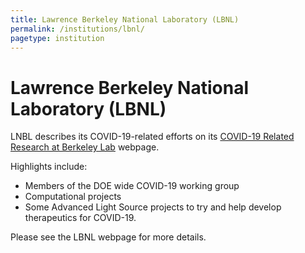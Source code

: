 ```yaml
---
title: Lawrence Berkeley National Laboratory (LBNL)
permalink: /institutions/lbnl/
pagetype: institution
---
```


# Lawrence Berkeley National Laboratory (LBNL)

  LNBL describes its COVID-19-related efforts on its [COVID-19 Related Research at Berkeley Lab](https://stratcomm-elements.lbl.gov/2020/03/31/covid-19-related-research-at-berkeley-lab/) webpage.

  Highlights include:

  * Members of the DOE wide COVID-19 working group
  * Computational projects
  * Some Advanced Light Source projects to try and help develop therapeutics for COVID-19.
  
Please see the LBNL webpage for more details.


